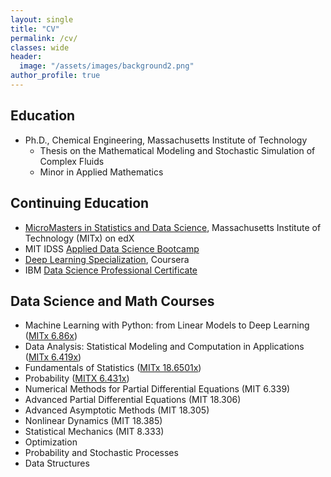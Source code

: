 ```yaml
---
layout: single
title: "CV"
permalink: /cv/
classes: wide
header:
  image: "/assets/images/background2.png"
author_profile: true
---
```


## Education
* Ph.D., Chemical Engineering, Massachusetts Institute of Technology
    * Thesis on the Mathematical Modeling and Stochastic Simulation of Complex Fluids
    * Minor in Applied Mathematics

## Continuing Education
* [MicroMasters in Statistics and Data Science](https://credentials.edx.org/credentials/d3446efc119b461497f620a75ba4ac07/), Massachusetts Institute of Technology (MITx) on edX
* MIT IDSS [Applied Data Science Bootcamp](https://www.linkedin.com/in/arunamohan/overlay/1613015230698/single-media-viewer/?profileId=ACoAADHFiZIBLuthnVHOU_0CFzb08c6b-JzViKM)
* [Deep Learning Specialization](https://www.coursera.org/account/accomplishments/specialization/BA3KC75PNRNR?utm_source=link&utm_medium=certificate&utm_content=cert_image&utm_campaign=sharing_cta&utm_product=s12n), Coursera
* IBM [Data Science Professional Certificate](https://www.coursera.org/account/accomplishments/specialization/certificate/8PLL5GPDU4QD)

## Data Science and Math Courses
* Machine Learning with Python: from Linear Models to Deep Learning ([MITx 6.86x](https://www.edx.org/course/machine-learning-with-python-from-linear-models-to))
* Data Analysis: Statistical Modeling and Computation in Applications ([MITx 6.419x](https://www.edx.org/course/statistics-computation-and-applications))
* Fundamentals of Statistics ([MITx 18.6501x](https://www.edx.org/course/fundamentals-of-statistics))
* Probability ([MITX 6.431x](https://www.edx.org/course/probability-the-science-of-uncertainty-and-data)) 
* Numerical Methods for Partial Differential Equations (MIT 6.339)
* Advanced Partial Differential Equations (MIT 18.306)
* Advanced Asymptotic Methods (MIT 18.305)
* Nonlinear Dynamics (MIT 18.385)
* Statistical Mechanics (MIT 8.333)
* Optimization
* Probability and Stochastic Processes
* Data Structures

